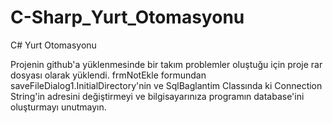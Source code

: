 # C-Sharp_Yurt_Otomasyonu
C# Yurt Otomasyonu

Projenin github'a yüklenmesinde bir takım problemler oluştuğu için proje rar dosyası olarak yüklendi.
frmNotEkle formundan saveFileDialog1.InitialDirectory'nin ve SqlBaglantim Classında ki Connection String'in adresini değiştirmeyi ve bilgisayarınıza programın database'ini oluşturmayı unutmayın.
